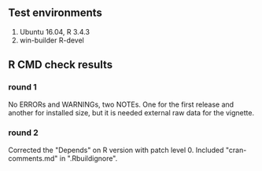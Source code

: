## Test environments

1. Ubuntu 16.04, R 3.4.3
1. win-builder R-devel

## R CMD check results

### round 1

No ERRORs and WARNINGs, two NOTEs. One for the first release
and another for installed size, but it is needed external raw
data for the vignette.

### round 2

Corrected the "Depends" on R version with patch level 0.
Included "cran-comments.md" in ".Rbuildignore".